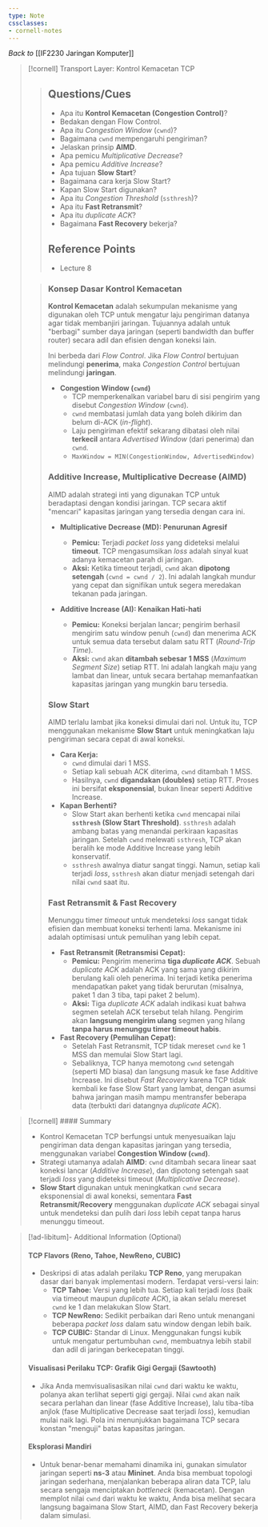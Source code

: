 ```yaml
---
type: Note
cssclasses:
- cornell-notes
---
```

_Back to_ [[IF2230 Jaringan Komputer]]

> [!cornell] Transport Layer: Kontrol Kemacetan TCP
> 
> > ## Questions/Cues
> > 
> > - Apa itu **Kontrol Kemacetan (Congestion Control)**?
> > - Bedakan dengan Flow Control.
> > - Apa itu _Congestion Window_ (`cwnd`)?
> > - Bagaimana `cwnd` mempengaruhi pengiriman?
> > - Jelaskan prinsip **AIMD**.
> > - Apa pemicu _Multiplicative Decrease_?
> > - Apa pemicu _Additive Increase_?
> > - Apa tujuan **Slow Start**?
> > - Bagaimana cara kerja Slow Start?
> > - Kapan Slow Start digunakan?
> > - Apa itu _Congestion Threshold_ (`ssthresh`)?
> > - Apa itu **Fast Retransmit**?
> > - Apa itu _duplicate ACK_?
> > - Bagaimana **Fast Recovery** bekerja?
> > 
> > ## Reference Points
> > 
> > - Lecture 8
> 
> > ### Konsep Dasar Kontrol Kemacetan
> > 
> > **Kontrol Kemacetan** adalah sekumpulan mekanisme yang digunakan oleh TCP untuk mengatur laju pengiriman datanya agar tidak membanjiri jaringan. Tujuannya adalah untuk "berbagi" sumber daya jaringan (seperti bandwidth dan buffer router) secara adil dan efisien dengan koneksi lain.
> > 
> > Ini berbeda dari _Flow Control_. Jika _Flow Control_ bertujuan melindungi **penerima**, maka _Congestion Control_ bertujuan melindungi **jaringan**.
> > 
> > - **Congestion Window (`cwnd`)**
> >     - TCP memperkenalkan variabel baru di sisi pengirim yang disebut _Congestion Window_ (`cwnd`).
> >     - `cwnd` membatasi jumlah data yang boleh dikirim dan belum di-ACK (_in-flight_).
> >     - Laju pengiriman efektif sekarang dibatasi oleh nilai **terkecil** antara _Advertised Window_ (dari penerima) dan `cwnd`.
> >     - `MaxWindow = MIN(CongestionWindow, AdvertisedWindow)`
> > 
> > ### Additive Increase, Multiplicative Decrease (AIMD)
> > 
> > AIMD adalah strategi inti yang digunakan TCP untuk beradaptasi dengan kondisi jaringan. TCP secara aktif "mencari" kapasitas jaringan yang tersedia dengan cara ini.
> > 
> > - **Multiplicative Decrease (MD): Penurunan Agresif**
> >     
> >     - **Pemicu:** Terjadi _packet loss_ yang dideteksi melalui **timeout**. TCP mengasumsikan _loss_ adalah sinyal kuat adanya kemacetan parah di jaringan.
> >     - **Aksi:** Ketika timeout terjadi, `cwnd` akan **dipotong setengah** (`cwnd = cwnd / 2`). Ini adalah langkah mundur yang cepat dan signifikan untuk segera meredakan tekanan pada jaringan.
> > - **Additive Increase (AI): Kenaikan Hati-hati**
> >     
> >     - **Pemicu:** Koneksi berjalan lancar; pengirim berhasil mengirim satu window penuh (`cwnd`) dan menerima ACK untuk semua data tersebut dalam satu RTT (_Round-Trip Time_).
> >     - **Aksi:** `cwnd` akan **ditambah sebesar 1 MSS** (_Maximum Segment Size_) setiap RTT. Ini adalah langkah maju yang lambat dan linear, untuk secara bertahap memanfaatkan kapasitas jaringan yang mungkin baru tersedia.
> > 
> > ### Slow Start
> > 
> > AIMD terlalu lambat jika koneksi dimulai dari nol. Untuk itu, TCP menggunakan mekanisme **Slow Start** untuk meningkatkan laju pengiriman secara cepat di awal koneksi.
> > 
> > - **Cara Kerja:**
> >     - `cwnd` dimulai dari 1 MSS.
> >     - Setiap kali sebuah ACK diterima, `cwnd` ditambah 1 MSS.
> >     - Hasilnya, `cwnd` **digandakan (doubles)** setiap RTT. Proses ini bersifat **eksponensial**, bukan linear seperti Additive Increase.
> > - **Kapan Berhenti?**
> >     - Slow Start akan berhenti ketika `cwnd` mencapai nilai **`ssthresh` (Slow Start Threshold)**. `ssthresh` adalah ambang batas yang menandai perkiraan kapasitas jaringan. Setelah `cwnd` melewati `ssthresh`, TCP akan beralih ke mode Additive Increase yang lebih konservatif.
> >     - `ssthresh` awalnya diatur sangat tinggi. Namun, setiap kali terjadi _loss_, `ssthresh` akan diatur menjadi setengah dari nilai `cwnd` saat itu.
> > 
> > ### Fast Retransmit & Fast Recovery
> > 
> > Menunggu timer _timeout_ untuk mendeteksi _loss_ sangat tidak efisien dan membuat koneksi terhenti lama. Mekanisme ini adalah optimisasi untuk pemulihan yang lebih cepat.
> > 
> > - **Fast Retransmit (Retransmisi Cepat):**
> >     - **Pemicu:** Pengirim menerima **tiga _duplicate ACK_**. Sebuah _duplicate ACK_ adalah ACK yang sama yang dikirim berulang kali oleh penerima. Ini terjadi ketika penerima mendapatkan paket yang tidak berurutan (misalnya, paket 1 dan 3 tiba, tapi paket 2 belum).
> >     - **Aksi:** Tiga _duplicate ACK_ adalah indikasi kuat bahwa segmen setelah ACK tersebut telah hilang. Pengirim akan **langsung mengirim ulang** segmen yang hilang **tanpa harus menunggu timer timeout habis**.
> > - **Fast Recovery (Pemulihan Cepat):**
> >     - Setelah Fast Retransmit, TCP tidak mereset `cwnd` ke 1 MSS dan memulai Slow Start lagi.
> >     - Sebaliknya, TCP hanya memotong `cwnd` setengah (seperti MD biasa) dan langsung masuk ke fase Additive Increase. Ini disebut _Fast Recovery_ karena TCP tidak kembali ke fase Slow Start yang lambat, dengan asumsi bahwa jaringan masih mampu mentransfer beberapa data (terbukti dari datangnya _duplicate ACK_).

> [!cornell] #### Summary
> 
> - Kontrol Kemacetan TCP berfungsi untuk menyesuaikan laju pengiriman data dengan kapasitas jaringan yang tersedia, menggunakan variabel **Congestion Window (`cwnd`)**.
> - Strategi utamanya adalah **AIMD**: `cwnd` ditambah secara linear saat koneksi lancar (_Additive Increase_), dan dipotong setengah saat terjadi _loss_ yang dideteksi timeout (_Multiplicative Decrease_).
> - **Slow Start** digunakan untuk meningkatkan `cwnd` secara eksponensial di awal koneksi, sementara **Fast Retransmit/Recovery** menggunakan _duplicate ACK_ sebagai sinyal untuk mendeteksi dan pulih dari _loss_ lebih cepat tanpa harus menunggu timeout.

> [!ad-libitum]- Additional Information (Optional)
> 
> #### TCP Flavors (Reno, Tahoe, NewReno, CUBIC)
> 
> - Deskripsi di atas adalah perilaku **TCP Reno**, yang merupakan dasar dari banyak implementasi modern. Terdapat versi-versi lain:
>     - **TCP Tahoe:** Versi yang lebih tua. Setiap kali terjadi _loss_ (baik via timeout maupun _duplicate ACK_), ia akan selalu mereset `cwnd` ke 1 dan melakukan Slow Start.
>     - **TCP NewReno:** Sedikit perbaikan dari Reno untuk menangani beberapa _packet loss_ dalam satu window dengan lebih baik.
>     - **TCP CUBIC:** Standar di Linux. Menggunakan fungsi kubik untuk mengatur pertumbuhan `cwnd`, membuatnya lebih stabil dan adil di jaringan berkecepatan tinggi.
> 
> #### Visualisasi Perilaku TCP: Grafik Gigi Gergaji (Sawtooth)
> 
> - Jika Anda memvisualisasikan nilai `cwnd` dari waktu ke waktu, polanya akan terlihat seperti gigi gergaji. Nilai `cwnd` akan naik secara perlahan dan linear (fase Additive Increase), lalu tiba-tiba anjlok (fase Multiplicative Decrease saat terjadi _loss_), kemudian mulai naik lagi. Pola ini menunjukkan bagaimana TCP secara konstan "menguji" batas kapasitas jaringan.
> 
> #### Eksplorasi Mandiri
> 
> - Untuk benar-benar memahami dinamika ini, gunakan simulator jaringan seperti **ns-3** atau **Mininet**. Anda bisa membuat topologi jaringan sederhana, menjalankan beberapa aliran data TCP, lalu secara sengaja menciptakan _bottleneck_ (kemacetan). Dengan memplot nilai `cwnd` dari waktu ke waktu, Anda bisa melihat secara langsung bagaimana Slow Start, AIMD, dan Fast Recovery bekerja dalam simulasi.